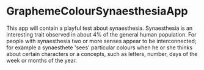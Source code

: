 GraphemeColourSynaesthesiaApp
=============================
This app will contain a playful test about synaesthesia. Synaesthesia is an interesting trait observed in about 4% of the general human population. For people with synaesthesia two or more senses appear to be interconnected; for example a synaesthete 'sees' particular colours when he or she thinks about certain characters or a concepts, such as letters, number, days of the week or months of the year.
